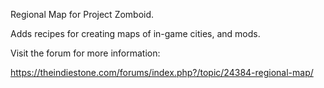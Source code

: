 Regional Map for Project Zomboid.

Adds recipes for creating maps of in-game cities, and mods.

Visit the forum for more information:

https://theindiestone.com/forums/index.php?/topic/24384-regional-map/
